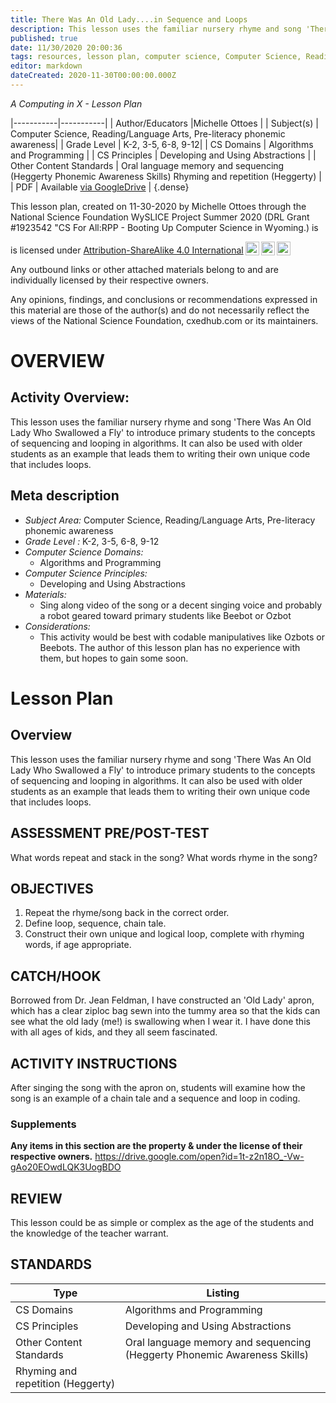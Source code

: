```yaml
---
title: There Was An Old Lady....in Sequence and Loops
description: This lesson uses the familiar nursery rhyme and song 'There Was An Old Lady Who Swallowed a Fly' to introduce primary students to the concepts of sequencing and looping in algorithms. It can also be used with older students as an example that leads them to writing their own unique code that includes loops.
published: true
date: 11/30/2020 20:00:36
tags: resources, lesson plan, computer science, Computer Science, Reading/Language Arts, Pre-literacy phonemic awareness 
editor: markdown
dateCreated: 2020-11-30T00:00:00.000Z
---
```

*A Computing in X - Lesson Plan*

|-----------|-----------|
| Author/Educators |Michelle Ottoes |
| Subject(s) | Computer Science, Reading/Language Arts, Pre-literacy phonemic awareness|
| Grade Level | K-2, 3-5, 6-8, 9-12|
| CS Domains | Algorithms and Programming |
| CS Principles | Developing and Using Abstractions |
| Other Content Standards | Oral language memory and sequencing (Heggerty Phonemic Awareness Skills)
Rhyming and repetition (Heggerty) | 
| PDF | Available [via GoogleDrive]() |
{.dense}






This lesson plan, created on 11-30-2020 by Michelle Ottoes through the National Science Foundation WySLICE Project Summer 2020 (DRL Grant #1923542 "CS For All:RPP - Booting Up Computer Science in Wyoming.) is  <p xmlns:cc="http://creativecommons.org/ns#" >  is licensed under <a href="http://creativecommons.org/licenses/by-sa/4.0/?ref=chooser-v1" target="_blank" rel="license noopener noreferrer" style="display:inline-block;">Attribution-ShareAlike 4.0 International<img style="height:22px!important;margin-left:3px;vertical-align:text-bottom;" src="https://mirrors.creativecommons.org/presskit/icons/cc.svg?ref=chooser-v1"><img style="height:22px!important;margin-left:3px;vertical-align:text-bottom;" src="https://mirrors.creativecommons.org/presskit/icons/by.svg?ref=chooser-v1"><img style="height:22px!important;margin-left:3px;vertical-align:text-bottom;" src="https://mirrors.creativecommons.org/presskit/icons/sa.svg?ref=chooser-v1"></a></p>


Any outbound links or other attached materials belong to and are individually licensed by their respective owners. 


Any opinions, findings, and conclusions or recommendations expressed in this material are those of the author(s) and do not necessarily reflect the views of the National Science Foundation, cxedhub.com or its maintainers.


# OVERVIEW
## Activity Overview:  
This lesson uses the familiar nursery rhyme and song 'There Was An Old Lady Who Swallowed a Fly' to introduce primary students to the concepts of sequencing and looping in algorithms. It can also be used with older students as an example that leads them to writing their own unique code that includes loops.
## Meta description
+ *Subject Area:* Computer Science, Reading/Language Arts, Pre-literacy phonemic awareness 
+ *Grade Level :* K-2, 3-5, 6-8, 9-12 
+ *Computer Science Domains:*
   + Algorithms and Programming
+ *Computer Science Principles:*
   + Developing and Using Abstractions
+ *Materials:* 
   + Sing along video of the song or a decent singing voice and probably a robot geared toward primary students like Beebot or Ozbot
+ *Considerations:*
   + This activity would be best with codable manipulatives like Ozbots or Beebots.  The author of this lesson plan has no experience with them, but hopes to gain some soon.


# Lesson Plan
## Overview
This lesson uses the familiar nursery rhyme and song 'There Was An Old Lady Who Swallowed a Fly' to introduce primary students to the concepts of sequencing and looping in algorithms. It can also be used with older students as an example that leads them to writing their own unique code that includes loops.
## ASSESSMENT PRE/POST-TEST
What words repeat and stack in the song?  What words rhyme in the song?
## OBJECTIVES
1.  Repeat the rhyme/song back in the correct order.
2.  Define loop, sequence, chain tale.
3.  Construct their own unique and logical loop, complete with rhyming words, if age appropriate.


## CATCH/HOOK
Borrowed from Dr. Jean Feldman, I have constructed an 'Old Lady' apron, which has a clear ziploc bag sewn into the tummy area so that the kids can see what the old lady (me!) is swallowing when I wear it.  I have done this with all ages of kids, and they all seem fascinated.


## ACTIVITY INSTRUCTIONS
After singing the song with the apron on, students will examine how the song is an example of a chain tale and a sequence and loop in coding.


### Supplements
**Any items in this section are the property & under the license of their respective owners.**
https://drive.google.com/open?id=1t-z2n18O_-Vw-gAo20EOwdLQK3UogBDO




## REVIEW
This lesson could be as simple or complex as the age of the students and the knowledge of the teacher warrant.
## STANDARDS        
| Type | Listing | 
|-----------|-----------|
| CS Domains  | Algorithms and Programming|
| CS Principles   | Developing and Using Abstractions|
| Other Content Standards | Oral language memory and sequencing (Heggerty Phonemic Awareness Skills)
Rhyming and repetition (Heggerty)  |